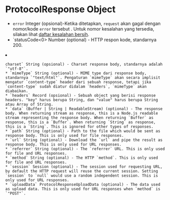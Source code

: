 # ProtocolResponse Object

* `error` Integer (opsional)-Ketika ditetapkan, `request` akan gagal dengan nomor/kode `error` tersebut . Untuk nomor kesalahan yang tersedia, silakan lihat [daftar kesalahan bersih](https://code.google.com/p/chromium/codesearch#chromium/src/net/base/net_error_list.h).
* `statusCode<0> Number (optional) - HTTP respon kode, standarnya 200.</p></li>
<li><p spaces-before="0"><code>charset` String (opsional) - Charset response body, standarnya adalah `"utf-8"`.
* `mimeType` String (optional) - MIME type dari response body, standarnya `"text/html"`. Pengaturan `mimeType` akan secara implisit mengatur `content-type` header dari sebuah response, tetapi jika `content-type` sudah diatur didalam `headers`, `mimeType` akan diabaikan.
* `headers` Record<string, string | string[]> (opsional) - Sebuah object yang berisi response headers</1>. "key" harus berupa String, dan "value" harus berupa String atau Array of String.
* `data` (Buffer | String | ReadableStream) (optional) - The response body. When returning stream as response, this is a Node.js readable stream representing the response body. When returning `Buffer` as response, this is a `Buffer`. When returning `String` as response, this is a `String`. This is ignored for other types of responses.
* `path` String (optional) - Path to the file which would be sent as response body. This is only used for file responses.
* `url` String (optional) - Download the `url` and pipe the result as response body. This is only used for URL responses.
* `referrer` String (optional) - The `referrer` URL. This is only used for file and URL responses.
* `method` String (optional) - The HTTP `method`. This is only used for file and URL responses.
* `session` Session (optional) - The session used for requesting URL, by default the HTTP request will reuse the current session. Setting `session` to `null` would use a random independent session. This is only used for URL responses.
* `uploadData` ProtocolResponseUploadData (optional) - The data used as upload data. This is only used for URL responses when `method` is `"POST"`.
